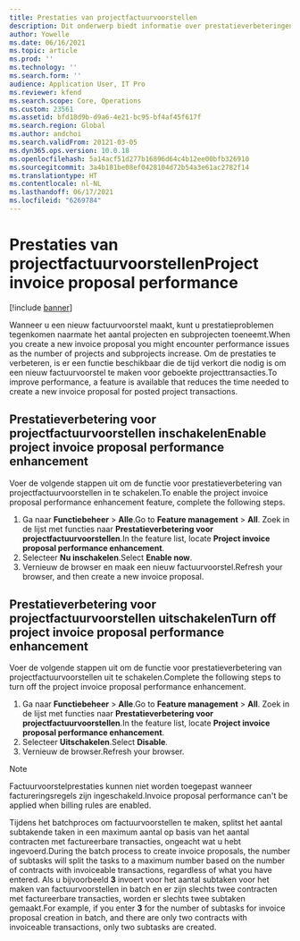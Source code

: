 ```yaml
---
title: Prestaties van projectfactuurvoorstellen
description: Dit onderwerp biedt informatie over prestatieverbeteringen voor projectfactuurvoorstellen.
author: Yowelle
ms.date: 06/16/2021
ms.topic: article
ms.prod: ''
ms.technology: ''
ms.search.form: ''
audience: Application User, IT Pro
ms.reviewer: kfend
ms.search.scope: Core, Operations
ms.custom: 23561
ms.assetid: bfd18d9b-d9a6-4e21-bc95-bf4af45f617f
ms.search.region: Global
ms.author: andchoi
ms.search.validFrom: 20121-03-05
ms.dyn365.ops.version: 10.0.18
ms.openlocfilehash: 5a14acf51d277b16896d64c4b12ee00bfb326910
ms.sourcegitcommit: 3a4b181be08ef0428104d72b54a3e61ac2782f14
ms.translationtype: HT
ms.contentlocale: nl-NL
ms.lasthandoff: 06/17/2021
ms.locfileid: "6269784"
---
```

# <a name="project-invoice-proposal-performance"></a><span data-ttu-id="ce24a-103">Prestaties van projectfactuurvoorstellen</span><span class="sxs-lookup"><span data-stu-id="ce24a-103">Project invoice proposal performance</span></span>

[!include [banner](../includes/banner.md)]

<span data-ttu-id="ce24a-104">Wanneer u een nieuw factuurvoorstel maakt, kunt u prestatieproblemen tegenkomen naarmate het aantal projecten en subprojecten toeneemt.</span><span class="sxs-lookup"><span data-stu-id="ce24a-104">When you create a new invoice proposal you might encounter performance issues as the number of projects and subprojects increase.</span></span> <span data-ttu-id="ce24a-105">Om de prestaties te verbeteren, is er een functie beschikbaar die de tijd verkort die nodig is om een nieuw factuurvoorstel te maken voor geboekte projecttransacties.</span><span class="sxs-lookup"><span data-stu-id="ce24a-105">To improve performance, a feature is available that reduces the time needed to create a new invoice proposal for posted project transactions.</span></span>

## <a name="enable-project-invoice-proposal-performance-enhancement"></a><span data-ttu-id="ce24a-106">Prestatieverbetering voor projectfactuurvoorstellen inschakelen</span><span class="sxs-lookup"><span data-stu-id="ce24a-106">Enable project invoice proposal performance enhancement</span></span>
<span data-ttu-id="ce24a-107">Voer de volgende stappen uit om de functie voor prestatieverbetering van projectfactuurvoorstellen in te schakelen.</span><span class="sxs-lookup"><span data-stu-id="ce24a-107">To enable the project invoice proposal performance enhancement feature, complete the following steps.</span></span>

1.  <span data-ttu-id="ce24a-108">Ga naar **Functiebeheer** > **Alle**.</span><span class="sxs-lookup"><span data-stu-id="ce24a-108">Go to **Feature management** > **All**.</span></span> <span data-ttu-id="ce24a-109">Zoek in de lijst met functies naar **Prestatieverbetering voor projectfactuurvoorstellen**.</span><span class="sxs-lookup"><span data-stu-id="ce24a-109">In the feature list, locate **Project invoice proposal performance enhancement**.</span></span>
2.  <span data-ttu-id="ce24a-110">Selecteer **Nu inschakelen**.</span><span class="sxs-lookup"><span data-stu-id="ce24a-110">Select **Enable now**.</span></span>
3.  <span data-ttu-id="ce24a-111">Vernieuw de browser en maak een nieuw factuurvoorstel.</span><span class="sxs-lookup"><span data-stu-id="ce24a-111">Refresh your browser, and then create a new invoice proposal.</span></span>

## <a name="turn-off-project-invoice-proposal-performance-enhancement"></a><span data-ttu-id="ce24a-112">Prestatieverbetering voor projectfactuurvoorstellen uitschakelen</span><span class="sxs-lookup"><span data-stu-id="ce24a-112">Turn off project invoice proposal performance enhancement</span></span>
<span data-ttu-id="ce24a-113">Voer de volgende stappen uit om de functie voor prestatieverbetering van projectfactuurvoorstellen uit te schakelen.</span><span class="sxs-lookup"><span data-stu-id="ce24a-113">Complete the following steps to turn off the project invoice proposal performance enhancement.</span></span>

1.  <span data-ttu-id="ce24a-114">Ga naar **Functiebeheer** > **Alle**.</span><span class="sxs-lookup"><span data-stu-id="ce24a-114">Go to **Feature management** > **All**.</span></span> <span data-ttu-id="ce24a-115">Zoek in de lijst met functies naar **Prestatieverbetering voor projectfactuurvoorstellen**.</span><span class="sxs-lookup"><span data-stu-id="ce24a-115">In the feature list, locate **Project invoice proposal performance enhancement**.</span></span>
2.  <span data-ttu-id="ce24a-116">Selecteer **Uitschakelen**.</span><span class="sxs-lookup"><span data-stu-id="ce24a-116">Select **Disable**.</span></span>
3.  <span data-ttu-id="ce24a-117">Vernieuw de browser.</span><span class="sxs-lookup"><span data-stu-id="ce24a-117">Refresh your browser.</span></span>

> [!NOTE]
> <span data-ttu-id="ce24a-118">Factuurvoorstelprestaties kunnen niet worden toegepast wanneer factureringsregels zijn ingeschakeld.</span><span class="sxs-lookup"><span data-stu-id="ce24a-118">Invoice proposal performance can't be applied when billing rules are enabled.</span></span>
> 
> <span data-ttu-id="ce24a-119">Tijdens het batchproces om factuurvoorstellen te maken, splitst het aantal subtakende taken in een maximum aantal op basis van het aantal contracten met factureerbare transacties, ongeacht wat u hebt ingevoerd.</span><span class="sxs-lookup"><span data-stu-id="ce24a-119">During the batch process to create invoice proposals, the number of subtasks will split the tasks to a maximum number based on the number of contracts with invoiceable transactions, regardless of what you have entered.</span></span> <span data-ttu-id="ce24a-120">Als u bijvoorbeeld **3** invoert voor het aantal subtaken voor het maken van factuurvoorstellen in batch en er zijn slechts twee contracten met factureerbare transacties, worden er slechts twee subtaken gemaakt.</span><span class="sxs-lookup"><span data-stu-id="ce24a-120">For example, if you enter **3** for the number of subtasks for invoice proposal creation in batch, and there are only two contracts with invoiceable transactions, only two subtasks are created.</span></span>
